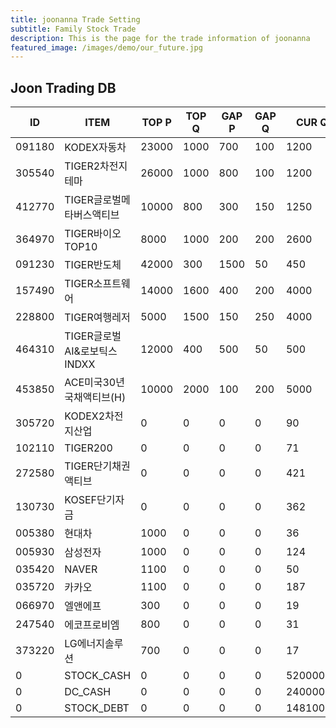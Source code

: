 ```yaml
---
title: joonanna Trade Setting
subtitle: Family Stock Trade
description: This is the page for the trade information of joonanna
featured_image: /images/demo/our_future.jpg
---
```


## Joon Trading DB

|ID|ITEM |TOP P|TOP Q|GAP P|GAP Q|CUR Q|
|--|-----|--|--|--|--|--|
|091180|KODEX자동차|23000|1000|700|100|1200|
|305540|TIGER2차전지테마|26000|1000|800|100|1200|
|412770|TIGER글로벌메타버스액티브|10000|800|300|150|1250| 
|364970|TIGER바이오TOP10|8000|1000|200|200|2600|
|091230|TIGER반도체|42000|300|1500|50|450|
|157490|TIGER소프트웨어|14000|1600|400|200|4000|
|228800|TIGER여행레저|5000|1500|150|250|4000|
|464310|TIGER글로벌AI&로보틱스INDXX|12000|400|500|50|500|
|453850|ACE미국30년국채액티브(H)|10000|2000|100|200|5000|
|305720|KODEX2차전지산업|0|0|0|0|90|
|102110|TIGER200|0|0|0|0|71|
|272580|TIGER단기채권액티브|0|0|0|0|421|
|130730|KOSEF단기자금|0|0|0|0|362|
|005380|현대차|1000|0|0|0|36|
|005930|삼성전자|1000|0|0|0|124|
|035420|NAVER|1100|0|0|0|50|
|035720|카카오|1100|0|0|0|187|
|066970|엘앤에프|300|0|0|0|19|
|247540|에코프로비엠|800|0|0|0|31|
|373220|LG에너지솔루션|700|0|0|0|17|
|0|STOCK_CASH|0|0|0|0|520000|
|0|DC_CASH|0|0|0|0|240000|
|0|STOCK_DEBT|0|0|0|0|14810000|
